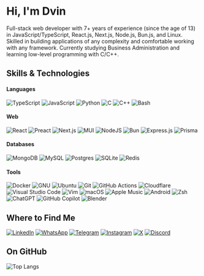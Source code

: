 # Hi, I'm Dvin

Full-stack web developer with 7+ years of experience (since the age of 13) in JavaScript/TypeScript, React.js, Next.js, Node.js, Bun.js, and Linux. Skilled in building applications of any complexity and comfortable working with any framework. Currently studying Business Administration and learning low-level programming with C/C++.

## Skills & Technologies

#### Languages

![TypeScript](https://img.shields.io/badge/TypeScript-3178C6?logo=typescript&logoColor=fff)
![JavaScript](https://img.shields.io/badge/JavaScript-F7DF1E?logo=javascript&logoColor=000)
![Python](https://img.shields.io/badge/Python-3776AB?logo=python&logoColor=fff)
![C](https://img.shields.io/badge/C-00599C?logo=c&logoColor=white)
![C++](https://img.shields.io/badge/C++-%2300599C.svg?logo=c%2B%2B&logoColor=white)
![Bash](https://img.shields.io/badge/Bash-4EAA25?logo=gnubash&logoColor=fff)

#### Web

![React](https://img.shields.io/badge/React-%2320232a.svg?logo=react&logoColor=%2361DAFB)
![Preact](https://img.shields.io/badge/Preact-673AB8?logo=preact&logoColor=fff)
![Next.js](https://img.shields.io/badge/Next.js-black?logo=next.js&logoColor=white)
![MUI](https://img.shields.io/badge/MUI-%230081CB.svg?style=flat&logo=mui&logoColor=white)
![NodeJS](https://img.shields.io/badge/Node.js-6DA55F?logo=node.js&logoColor=white)
![Bun](https://img.shields.io/badge/Bun-000?logo=bun&logoColor=fff)
![Express.js](https://img.shields.io/badge/Express.js-%23404d59.svg?logo=express&logoColor=%2361DAFB)
![Prisma](https://img.shields.io/badge/Prisma-2D3748?logo=prisma&logoColor=white)

#### Databases

![MongoDB](https://img.shields.io/badge/MongoDB-%234ea94b.svg?logo=mongodb&logoColor=white)
![MySQL](https://img.shields.io/badge/MySQL-4479A1?logo=mysql&logoColor=fff)
![Postgres](https://img.shields.io/badge/Postgres-%23316192.svg?logo=postgresql&logoColor=white)
![SQLite](https://img.shields.io/badge/SQLite-%2307405e.svg?logo=sqlite&logoColor=white)
![Redis](https://img.shields.io/badge/Redis-%23DD0031.svg?logo=redis&logoColor=white)

#### Tools

![Docker](https://img.shields.io/badge/Docker-2496ED?logo=docker&logoColor=fff)
![GNU](https://img.shields.io/badge/GNU-000000?logo=gnu&logoColor=white)
![Ubuntu](https://img.shields.io/badge/Ubuntu-E95420?logo=ubuntu&logoColor=white)
![Git](https://img.shields.io/badge/Git-F05032?logo=git&logoColor=fff)
![GitHub Actions](https://img.shields.io/badge/GitHub_Actions-2088FF?logo=github-actions&logoColor=white)
![Cloudflare](https://img.shields.io/badge/Cloudflare-F38020?logo=Cloudflare&logoColor=white)
![Visual Studio Code](https://custom-icon-badges.demolab.com/badge/Visual%20Studio%20Code-0078d7.svg?logo=vsc&logoColor=white)
![Vim](https://img.shields.io/badge/Vim-%2311AB00.svg?logo=vim&logoColor=white)
![macOS](https://img.shields.io/badge/macOS-000000?logo=apple&logoColor=F0F0F0)
![Apple Music](https://img.shields.io/badge/Apple%20Music-FA243C?logo=apple%20music&logoColor=white)
![Android](https://img.shields.io/badge/Android-3DDC84?logo=android&logoColor=white)
![Zsh](https://img.shields.io/badge/Zsh-F15A24?logo=zsh&logoColor=fff)
![ChatGPT](https://img.shields.io/badge/ChatGPT-74aa9c?logo=openai&logoColor=white)
![GitHub Copilot](https://img.shields.io/badge/GitHub%20Copilot-000?logo=githubcopilot&logoColor=fff)
![Blender](https://img.shields.io/badge/Blender-%23F5792A.svg?logo=blender&logoColor=white)

## Where to Find Me

[![LinkedIn](https://custom-icon-badges.demolab.com/badge/LinkedIn-0A66C2?logo=linkedin-white&logoColor=fff)](https://linkedin.com/in/dvin-avanesian-0b4565283)
[![WhatsApp](https://img.shields.io/badge/WhatsApp-%2325D366.svg?style=flat&logo=whatsapp&logoColor=white)](https://wa.me/989020092004)
[![Telegram](https://img.shields.io/badge/Telegram-2CA5E0?style=flat&logo=telegram&logoColor=white)](https://t.me/dvinav)
[![Instagram](https://img.shields.io/badge/Instagram-E4405F?style=flat&logo=instagram&logoColor=white)](https://instagram.com/dvin.av)
[![X](https://img.shields.io/badge/X-%23000000.svg?logo=X&logoColor=white)](https://x.com/dvin_av)
[![Discord](https://img.shields.io/badge/Discord-%235865F2.svg?&logo=discord&logoColor=white)](https://discordapp.com/users/dvinav)

## On GitHub

![Top Langs](https://github-readme-stats.vercel.app/api/top-langs/?username=dvinav&layout=compact)
